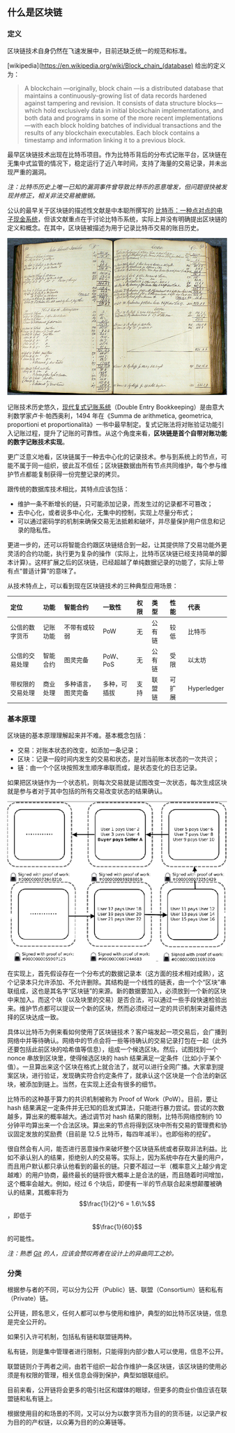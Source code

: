 ## 什么是区块链

### 定义

区块链技术自身仍然在飞速发展中，目前还缺乏统一的规范和标准。

[wikipedia](https://en.wikipedia.org/wiki/Block_chain_(database) 给出的定义为：

> A blockchain —originally, block chain —is a distributed database that maintains a continuously-growing list of data records hardened against tampering and revision. It consists of data structure blocks—which hold exclusively data in initial blockchain implementations, and both data and programs in some of the more recent implementations—with each block holding batches of individual transactions and the results of any blockchain executables. Each block contains a timestamp and information linking it to a previous block.

最早区块链技术出现在比特币项目。作为比特币背后的分布式记账平台，区块链在无集中式监管的情况下，稳定运行了近八年时间，支持了海量的交易记录，并未出现严重的漏洞。

*注：比特币历史上唯一已知的漏洞事件曾导致比特币的恶意增发，但问题很快被发现并修正，相关非法交易被撤销。*

公认的最早关于区块链的描述性文献是中本聪所撰写的 [比特币：一种点对点的电子现金系统](https://bitcoin.org/bitcoin.pdf)，但该文献重点在于讨论比特币系统，实际上并没有明确提出区块链的定义和概念。在其中，区块链被描述为用于记录比特币交易的账目历史。

![古老的账本](_images/ledger.jpg)

记账技术历史悠久，[现代复式记账系统](https://zh.wikipedia.org/wiki/%E5%A4%8D%E5%BC%8F%E7%B0%BF%E8%AE%B0)（Double Entry Bookkeeping）是由意大利数学家卢卡·帕西奥利，1494 年在《Summa de arithmetica, geometrica, proportioni et proportionalità》一书中最早制定。复式记账法将对账验证功能引入记账过程，提升了记账的可靠性。从这个角度来看，**区块链是首个自带对账功能的数字记账技术实现**。

更广泛意义地看，区块链属于一种去中心化的记录技术。参与到系统上的节点，可能不属于同一组织，彼此互不信任；区块链数据由所有节点共同维护，每个参与维护节点都能复制获得一份完整记录的拷贝。

跟传统的数据库技术相比，其特点应该包括：

* 维护一条不断增长的链，只可能添加记录，而发生过的记录都不可篡改；
* 去中心化，或者说多中心化，无集中的控制，实现上尽量分布式；
* 可以通过密码学的机制来确保交易无法抵赖和破坏，并尽量保护用户信息和记录的隐私性。

更进一步的，还可以将智能合约跟区块链结合到一起，让其提供除了交易功能外更灵活的合约功能，执行更为复杂的操作（实际上，比特币区块链已经支持简单的脚本计算）。这样扩展之后的区块链，已经超越了单纯数据记录的功能了，实际上带有点“普适计算”的意味了。

从技术特点上，可以看到现在区块链技术的三种典型应用场景：

| 定位 | 功能 | 智能合约 | 一致性 | 权限 | 类型 | 性能 | 代表 |
| :--- | :--- | :--- | :--- | :--- | :--- | :--- | :--- |
| 公信的数字货币 | 记账功能 | 不带有或较弱 | PoW | 无 | 公有链 | 较低 | 比特币 |
| 公信的交易处理 | 智能合约 | 图灵完备 | PoW、PoS | 无 | 公有链 | 受限 | 以太坊 |
| 带权限的交易处理 | 商业处理 | 多种语言，图灵完备 | 多种，可插拔 | 支持 | 联盟链 | 可扩展 | Hyperledger |

### 基本原理

区块链的基本原理理解起来并不难。基本概念包括：

* 交易：对账本状态的改变，如添加一条记录；
* 区块：记录一段时间内发生的交易和状态，是对当前账本状态的一次共识；
* 链：由一个个区块按照发生顺序串联而成，是状态变化的日志记录。

如果把区块链作为一个状态机，则每次交易就是试图改变一次状态，每次生成区块就是参与者对于其中包括的所有交易改变状态的结果确认。

![区块链示例](_images/simpleBlockchain.png)

在实现上，首先假设存在一个分布式的数据记录本（这方面的技术相对成熟），这个记录本只允许添加、不允许删除。其结构是一个线性的链表，由一个个“区块”串联组成，这也是其名字“区块链”的来源。新的数据要加入，必须放到一个新的区块中来加入。而这个块（以及块里的交易）是否合法，可以通过一些手段快速检验出来。维护节点都可以提议一个新的区块，然而必须经过一定的共识机制来对最终选择的区块达成一致。

具体以比特币为例来看如何使用了区块链技术？客户端发起一项交易后，会广播到网络中并等待确认。网络中的节点会将一些等待确认的交易记录打包在一起（此外还要包括此前区块的哈希值等信息），组成一个候选区块。然后，试图找到一个 nonce 串放到区块里，使得候选区块的 hash 结果满足一定条件（比如小于某个值）。一旦算出来这个区块在格式上就合法了，就可以进行全网广播。大家拿到提案区块，进行验证，发现确实符合约定条件了，就承认这个区块是一个合法的新区块，被添加到链上。当然，在实现上还会有很多的细节。

比特币的这种基于算力的共识机制被称为 Proof of Work（PoW）。目前，要让 hash 结果满足一定条件并无已知的启发式算法，只能进行暴力尝试。尝试的次数越多，算出来的概率越大。通过调节对 hash 结果的限制，比特币网络控制约 10 分钟平均算出来一个合法区块。算出来的节点将得到区块中所有交易的管理费和协议固定发放的奖励费（目前是 12.5 比特币，每四年减半）。也即俗称的挖矿。

很自然会有人问，能否进行恶意操作来破坏整个区块链系统或者获取非法利益。比如不承认别人的结果，拒绝别人的交易等。实际上，因为系统中存在大量的用户，而且用户默认都只承认他看到的最长的链。只要不超过一半（概率意义上越少肯定越难）的用户协商，最终最长的链将很大概率上是合法的链，而且随着时间增加，这个概率会越大。例如，经过 6 个块后，即便有一半的节点联合起来想颠覆被确认的结果，其概率将为 $$\frac{1}{2}^6 = 1.6\%$$，即低于 $$\frac{1}{60}$$ 的可能性。

*注：熟悉 [Git](https://git-scm.com) 的人，应该会赞叹两者在设计上的异曲同工之妙。*

### 分类

根据参与者的不同，可以分为公开（Public）链、联盟（Consortium）链和私有（Private）链。

公开链，顾名思义，任何人都可以参与使用和维护，典型的如比特币区块链，信息是完全公开的。

如果引入许可机制，包括私有链和联盟链两种。

私有链，则是集中管理者进行限制，只能得到内部少数人可以使用，信息不公开。

联盟链则介于两者之间，由若干组织一起合作维护一条区块链，该区块链的使用必须是有权限的管理，相关信息会得到保护，典型如银联组织。

目前来看，公开链将会更多的吸引社区和媒体的眼球，但更多的商业价值应该在联盟链和私有链上。

根据使用目的和场景的不同，又可以分为以数字货币为目的的货币链，以记录产权为目的的产权链，以众筹为目的的众筹链等。

